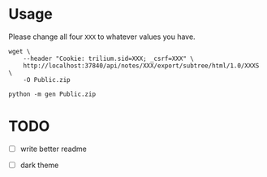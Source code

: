 # Usage
Please change all four `XXX` to whatever values you have.
```
wget \
	--header "Cookie: trilium.sid=XXX; _csrf=XXX" \
	http://localhost:37840/api/notes/XXX/export/subtree/html/1.0/XXXS \
	-O Public.zip

python -m gen Public.zip
```

# TODO
- [ ] write better readme
- [ ] dark theme

